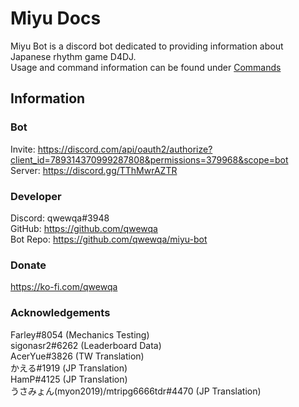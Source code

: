 # Miyu Docs
Miyu Bot is a discord bot dedicated to providing information about Japanese rhythm game D4DJ.  
Usage and command information can be found under [Commands](commands/general_usage.md)

## Information

### Bot
Invite: <https://discord.com/api/oauth2/authorize?client_id=789314370999287808&permissions=379968&scope=bot>  
Server: <https://discord.gg/TThMwrAZTR>

### Developer
Discord: qwewqa#3948  
GitHub: <https://github.com/qwewqa>  
Bot Repo: <https://github.com/qwewqa/miyu-bot>  

### Donate
<https://ko-fi.com/qwewqa>

### Acknowledgements
Farley#8054 (Mechanics Testing)  
sigonasr2#6262 (Leaderboard Data)  
AcerYue#3826 (TW Translation)  
かえる#1919 (JP Translation)  
HamP#4125 (JP Translation)  
うさみょん(myon2019)/mtripg6666tdr#4470 (JP Translation)  
